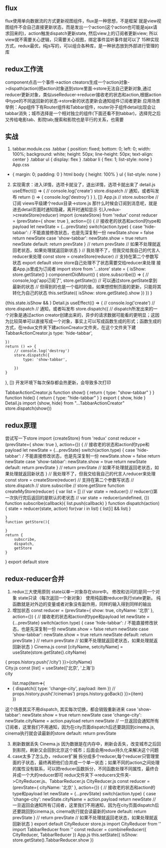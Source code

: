 <!--
 * @Author: yuzihan yuzihanyuzihan@163.com
 * @Date: 2022-05-28 09:16:44
 * @LastEditors: yuzihan yuzihanyuzihan@163.com
 * @LastEditTime: 2022-05-29 11:20:12
 * @FilePath: /fe_interview/react/redux.md
 * @Description: 这是默认设置,请设置`customMade`, 打开koroFileHeader查看配置 进行设置: https://github.com/OBKoro1/koro1FileHeader/wiki/%E9%85%8D%E7%BD%AE
-->
## flux
flux使用单向数据流的方式更新视图组件，flux是一种思想，不是框架
就是view视图组件不会自己直接更新状态，而是发出一个action(这个action也可能是ajax请求回来的)，action触发dispatch更新state, 然后view上的订阅者更新view; 所以view就不需要关心逻辑，只需要关心视图，绑定事件监听事件就可以了
15种实现方式，redux最优，纯js写的，可以组合各种库，是一种状态放到外部进行管理的库
## redux工作流
component点击一个事件->action cteators生成一个action对象->dispath(action)把action对象送到store里面->store无法自己更新对象,通过reducer更新对象，类似useReducer->reducer接收老的状态和action,根据action中type的不同返回新的状态->store新的状态更新会通知组件订阅者更新
应用场景举例：App组件下有Router组件和Tabbar组件，router孙子组件detail出现会让tabbar消失；城市选择是一个相对独立的组件(下面还看不到tabbar)，选择完之后又传给电影tab、影院tab;搜索和影院也是平行的关系，也需要
## 实战
1. tabbar.module.css
.tabbar {
    position: fixed;
    bottom: 0;
    left: 0;
    width: 100%;
    background: white;
    height: 50px;
    line-height: 50px;
    text-align: center
}
.tabbar ul {
    display: flex
}
.tabbar li {
    flex: 1;
    list-style: none
}
App.css
* {
    margin: 0;
    padding: 0
}
html body {
    height: 100%
}
ul {
    list-style: none
}
2. 实现需求：进入详情，选项卡就没了，退出详情，选项卡就出来了
detail.js
useEffect(() => {
    // console.log('create')
    store.dispatch // 通知，或者叫发布
    return () => {
        console.log('destroy')
    }
}, [])
App.js
// store.subscribe // 订阅
views平级建个redux目录->store.js
那什么时候会订阅到消息呢，就是进去detail页面时通知隐藏，离开时通知显示
引入redux->createStore(reducer)
import {createStore} from 'redux'
const reducer = (prevState={ show: true }, action={}) { // 接收老的状态和action的type和payload
    let newState = {...prevState}
    switch(action.type) {
        case 'hide-tabbar':
            / 不能直接修改状态，也是先深复制一份
            newState.show = false
            return newState
        case 'show-tabbar':
            newState.show = true
            return newState
        default:
            return prevState
    }
    // return prevState // 如果不处理就返回老状态，如果处理就返回新状态
}
// 我处理不了，但我交给我自己的代言人reducer来处理
const store = createStore(reducer) // 支持在第二个参数写状态
export default store
store自己处理不了状态需要交给reducer来处理
接着App.js里成为订阅者
import store from '...store'
state = {
    isShow: store.getState()
}
componentDidMount() {
    store.subscribe(() => {
        // console,log('app订阅了', store.getState()) // 可以通过store.getState拿到最新的状态
        // 但得到的也是一个临时的值，如果想控制页面的更新，只能将其转化为自己的状态
        this.setState({
            isShow: store.getState().show
        })
    })
}
<MRouter>
    {this.state.isShow && <TabBar />}
</MRouter>
Detail.js
useEffect(() => {
    // console.log('create')
    // store.dispatch // 通知，或者叫发布
    store.dispatch({ // dispatch所发出来的一个对象是通过action creator创建出来的，异步的请求数据可能看的更明显；这因为比较简单可以直接写成一个对象，事实上可以写成函数生成的形式；函数生成的方式，在redux文件夹下建actionCreator文件夹，在这个文件夹下建TabbarActionCreator.js
        type: 'hide-tabbar',
        
    })
    return () => {
        // console.log('destroy')
        store.dispatch({
            type: 'show-tabbar',
            
        })
    }
}, [])
开发环境下每次保存都会热更新，会导致多次打印

TabbarActionCreator.js
function show() {
    return {
        type: "show-tabbar"
    }
}
function hide() {
    return {
        type: "hide-tabbar"
    }
}
export { show, hide }
Detail.js
import {show, hide} from "...TabbarActionCreator"
store.dispatch(show())
## redux原理
尝试写一下store
import {createStore} from 'redux'
const reducer = (prevState={ show: true }, action={}) { // 接收老的状态和action的type和payload
    let newState = {...prevState}
    switch(action.type) {
        case 'hide-tabbar':
            / 不能直接修改状态，也是先深复制一份
            newState.show = false
            return newState
        case 'show-tabbar':
            newState.show = true
            return newState
        default:
            return prevState
    }
    // return prevState // 如果不处理就返回老状态，如果处理就返回新状态
}
// 我处理不了，但我交给我自己的代言人reducer来处理
const store = createStore(reducer) // 支持在第二个参数写状态
// store.dispatch
// store.subscribe
// store.getStore
function createMyStore(reducer) {
    var list = []
    // var state = reducer() // reducer()第一次执行完后返回的是默认的老状态
    // var state = reducer(undefined, {})
    function subscribe(callback){
        list.push(callback)
    }
    function dispatch(action){
        state = reducer(state, action)
        for(var i in list) {
            list[i] && list[i]()
        }

    }
    function getStore(){

    }
    return {
        subscribe,
        dispatch,
        getStore
    }
}
export default store
## redux-reducer合并
1. redux三大使用原则
state以单一对象存在store中。 修改和访问的是同一个对象
state只读（每次返回一个新对象）
使用纯函数reducer执行state更新。 纯函数就是对外边的变量或者对象没有副作用，同样的输入得到同样的输出
2. 增加状态
const reducer = (prevState={ show: true, cityName: '北京' }, action={}) { // 接收老的状态和action的type和payload
    let newState = {...prevState}
    switch(action.type) {
        case 'hide-tabbar':
            / 不能直接修改状态，也是先深复制一份
            newState.show = false
            return newState
        case 'show-tabbar':
            newState.show = true
            return newState
        default:
            return prevState
    }
    // return prevState // 如果不处理就返回老状态，如果处理就返回新状态
}
Cinema.js
const [cityName, setcityName] = useState(store.getState().cityName)
<div onClick={() => {
    props.history.push('/city')
}}>{cityName}</div>
City.js
const [list] = useState(['北京', '上海'])
<div>
    city
    <ul>
        list.map(item=>{
            <li key="item" onClick={()=>{
                dispatch({
                    type: 'change-city',
                    payload: item
                })
                // props.history.push('/cinemas')
                props.history.goBack()
            }}>{item}</li>
        })
    </ul>
</div>
<Route path="/city" component={city} />
这个场景其实不用dispatch, 其实每次切换，都会销毁重新进来
case 'show-tabbar':
    newState.show = true
    return newState
case 'change-city':
    newState.cityName = action.payload
    return newState // 一旦返回会通知所有订阅者，这里我们不用通知，因为在city页面dispatch后还要跳回到cinema.js, cinema执行就会读最新的store
default:
    return prevState

3. 刷新数据丢失
Cinema.js
因为数据是在内存中，刷新会丢失，改变城市之后回到影院，刷新又会回到北京这个城市；后面会用redux持久化来解决这个问题
4. case太多了怎么办，reducer扩展
拆分成多个reducer,每个reducer只管理里面的子状态，最终再把他们合并成一个单一状态；如果不同的action之间处理的属性没有联系，可以把reducer函数拆分，不同函数处理不同属性，最终合并成一个大的reducer即可
redux文件夹下->reducers文件夹->CityReducer.js、TabbarReducer.js
CityReducer.js
const reducer = (prevState={ cityName: '北京' }, action={}) { // 接收老的状态和action的type和payload
    let newState = {...prevState}
    switch(action.type) {
        case 'change-city':
            newState.cityName = action.payload
            return newState // 一旦返回会通知所有订阅者，这里我们不用通知，因为在city页面dispatch后还要跳回到cinema.js, cinema执行就会读最新的store
        default:
            return prevState
    }
    // return prevState // 如果不处理就返回老状态，如果处理就返回新状态
}
export default CityReducer
store.js
import CityReducer from ''
import TabbarReducer from ''
const reducer = combineReducer({
    CityReducer,
    TabbarReducer
})
App.js
this.setState({
    isShow: store.getState().TabbarReducer.show
})

